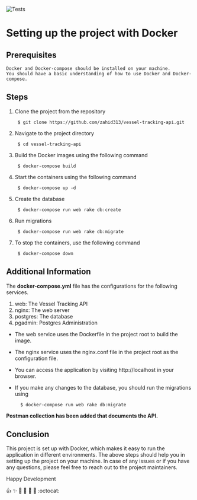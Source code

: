 ![Tests](https://github.com/github/docs/actions/workflows/run-tests.yml/badge.svg?event=push)
# Setting up the project with Docker

## Prerequisites

    Docker and Docker-compose should be installed on your machine.
    You should have a basic understanding of how to use Docker and Docker-compose.

## Steps

1. Clone the project from the repository

        $ git clone https://github.com/zahid313/vessel-tracking-api.git

2. Navigate to the project directory

        $ cd vessel-tracking-api

3. Build the Docker images using the following command

        $ docker-compose build

4. Start the containers using the following command

        $ docker-compose up -d

5. Create the database

        $ docker-compose run web rake db:create

6. Run migrations

        $ docker-compose run web rake db:migrate

7. To stop the containers, use the following command

        $ docker-compose down    



## Additional Information

The **docker-compose.yml** file has the configurations for the following services.

1. web: The Vessel Tracking API
2. nginx: The web server
3. postgres: The database
4. pgadmin: Postgres Administration


* The web service uses the Dockerfile in the project root to build the image.
* The nginx service uses the nginx.conf file in the project root as the configuration file.
* You can access the application by visiting http://localhost in your browser.
* If you make any changes to the database, you should run the migrations using 

        $ docker-compose run web rake db:migrate

    
**Postman collection has been added that documents the API.**

## Conclusion

This project is set up with Docker, which makes it easy to run the application in different environments. The above steps should help you in setting up the project on your machine. In case of any issues or if you have any questions, please feel free to reach out to the project maintainers.

Happy Development

:+1: :sparkles: :camel: :tada:
:rocket: :metal: :octocat: